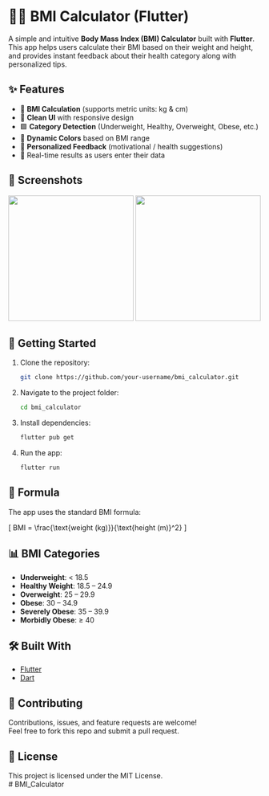 # 🏋️‍♂️ BMI Calculator (Flutter)

A simple and intuitive **Body Mass Index (BMI) Calculator** built with **Flutter**.  
This app helps users calculate their BMI based on their weight and height, and provides instant feedback about their health category along with personalized tips.  

## ✨ Features
- 📏 **BMI Calculation** (supports metric units: kg & cm)  
- 🎨 **Clean UI** with responsive design  
- 🟩 **Category Detection** (Underweight, Healthy, Overweight, Obese, etc.)  
- 🌈 **Dynamic Colors** based on BMI range  
- 💬 **Personalized Feedback** (motivational / health suggestions)  
- 🔄 Real-time results as users enter their data  

## 📸 Screenshots
<p align="center">
  <img src="assets/screenshots/home.png" width="250"/>
  <img src="assets/screenshots/result.png" width="250"/>
</p>

## 🚀 Getting Started
1. Clone the repository:
   ```bash
   git clone https://github.com/your-username/bmi_calculator.git
   ```
2. Navigate to the project folder:
   ```bash
   cd bmi_calculator
   ```
3. Install dependencies:
   ```bash
   flutter pub get
   ```
4. Run the app:
   ```bash
   flutter run
   ```

## 🧮 Formula
The app uses the standard BMI formula:  

\[
BMI = \frac{\text{weight (kg)}}{\text{height (m)}^2}
\]

## 📊 BMI Categories
- **Underweight**: < 18.5  
- **Healthy Weight**: 18.5 – 24.9  
- **Overweight**: 25 – 29.9  
- **Obese**: 30 – 34.9  
- **Severely Obese**: 35 – 39.9  
- **Morbidly Obese**: ≥ 40  

## 🛠️ Built With
- [Flutter](https://flutter.dev/)  
- [Dart](https://dart.dev/)  

## 🤝 Contributing
Contributions, issues, and feature requests are welcome!  
Feel free to fork this repo and submit a pull request.  

## 📜 License
This project is licensed under the MIT License.  
#   B M I _ C a l c u l a t o r 
 
 